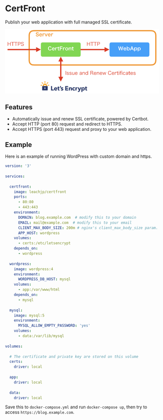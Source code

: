 # CertFront
Publish your web application with full managed SSL certificate.

![](image.png)

## Features
- Automatically issue and renew SSL certificate, powered by Certbot.
- Accept HTTP (port 80) request and redirect to HTTPS.
- Accept HTTPS (port 443) request and proxy to your web application.

## Example
Here is an example of running WordPress with custom domain and https.

``` yaml:docker-compose.yml
version: '3'

services:

  certfront:
    image: leachjp/certfront
    ports:
      - 80:80
      - 443:443
    environment:
      DOMAIN: blog.example.com  # modify this to your domain
      EMAIL: mail@example.com  # modify this to your email
      CLIENT_MAX_BODY_SIZE: 200m # nginx's client_max_body_size param. 
      APP_HOST: wordpress
    volumes:
      - certs:/etc/letsencrypt
    depends_on:
      - wordpress

  wordpress:
    image: wordpress:4
    environment:
      WORDPRESS_DB_HOST: mysql
    volumes:
      - app:/var/www/html
    depends_on:
      - mysql

  mysql:
    image: mysql:5
    environment:
      MYSQL_ALLOW_EMPTY_PASSWORD: 'yes'
    volumes:
      - data:/var/lib/mysql

volumes:

  # The certificate and private key are stored on this volume
  certs:
    driver: local

  app:
    driver: local

  data:
    driver: local
```

Save this to `docker-compose.yml` and run `docker-compose up`, then try to access `https://blog.example.com`.
